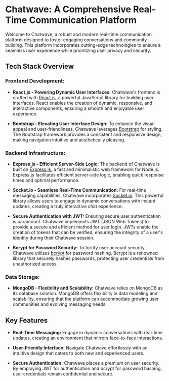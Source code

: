 # Chatwave: A Comprehensive Real-Time Communication Platform

Welcome to Chatwave, a robust and modern real-time communication platform designed to foster engaging conversations and community building. This platform incorporates cutting-edge technologies to ensure a seamless user experience while prioritizing user privacy and security.

## Tech Stack Overview

### Frontend Development:

- **React.js - Powering Dynamic User Interfaces:**
  Chatwave's frontend is crafted with [React.js](https://reactjs.org/), a powerful JavaScript library for building user interfaces. React enables the creation of dynamic, responsive, and interactive components, ensuring a smooth and enjoyable user experience.

- **Bootstrap - Elevating User Interface Design:**
  To enhance the visual appeal and user-friendliness, Chatwave leverages [Bootstrap](https://getbootstrap.com/) for styling. The Bootstrap framework provides a consistent and responsive design, making navigation intuitive and aesthetically pleasing.

### Backend Infrastructure:

- **Express.js - Efficient Server-Side Logic:**
  The backend of Chatwave is built on [Express.js](https://expressjs.com/), a fast and minimalistic web framework for Node.js. Express.js facilitates efficient server-side logic, enabling quick response times and optimal performance.

- **Socket.io - Seamless Real-Time Communication:**
  For real-time messaging capabilities, Chatwave incorporates [Socket.io](https://socket.io/). This powerful library allows users to engage in dynamic conversations with instant updates, creating a truly interactive chat experience.

- **Secure Authentication with JWT:**
  Ensuring secure user authentication is paramount. Chatwave implements JWT (JSON Web Tokens) to provide a secure and efficient method for user login. JWTs enable the creation of tokens that can be verified, ensuring the integrity of a user's identity during their Chatwave session.

- **Bcrypt for Password Security:**
  To fortify user account security, Chatwave utilizes [bcrypt](https://www.npmjs.com/package/bcrypt) for password hashing. Bcrypt is a renowned library that securely hashes passwords, protecting user credentials from unauthorized access.

### Data Storage:

- **MongoDB - Flexibility and Scalability:**
  Chatwave relies on MongoDB as its database solution. MongoDB offers flexibility in data modeling and scalability, ensuring that the platform can accommodate growing user communities and evolving messaging needs.

## Key Features

- **Real-Time Messaging:**
  Engage in dynamic conversations with real-time updates, creating an environment that mirrors face-to-face interactions.

- **User-Friendly Interface:**
  Navigate Chatwave effortlessly with an intuitive design that caters to both new and experienced users.

- **Secure Authentication:**
  Chatwave places a premium on user security. By employing JWT for authentication and bcrypt for password hashing, user credentials remain confidential and secure.
